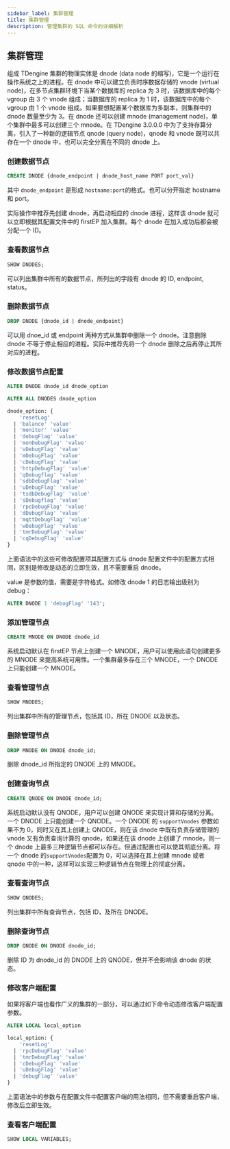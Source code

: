 ```yaml
---
sidebar_label: 集群管理
title: 集群管理
description: 管理集群的 SQL 命令的详细解析
---
```


## 集群管理

组成 TDengine 集群的物理实体是 dnode (data node 的缩写)，它是一个运行在操作系统之上的进程。在 dnode 中可以建立负责时序数据存储的 vnode (virtual node)，在多节点集群环境下当某个数据库的 replica 为 3 时，该数据库中的每个 vgroup 由 3 个 vnode 组成；当数据库的 replica 为 1 时，该数据库中的每个 vgroup 由 1 个 vnode 组成。如果要想配置某个数据库为多副本，则集群中的 dnode 数量至少为 3。在 dnode 还可以创建 mnode (management node)，单个集群中最多可以创建三个 mnode。在 TDengine 3.0.0.0 中为了支持存算分离，引入了一种新的逻辑节点 qnode (query node)，qnode 和 vnode 既可以共存在一个 dnode 中，也可以完全分离在不同的 dnode 上。

### 创建数据节点

```sql
CREATE DNODE {dnode_endpoint | dnode_host_name PORT port_val}
```

其中 `dnode_endpoint` 是形成 `hostname:port`的格式。也可以分开指定 hostname 和 port。

实际操作中推荐先创建 dnode，再启动相应的 dnode 进程，这样该 dnode 就可以立即根据其配置文件中的 firstEP 加入集群。每个 dnode 在加入成功后都会被分配一个 ID。

### 查看数据节点

```sql
SHOW DNODES;
```

可以列出集群中所有的数据节点，所列出的字段有 dnode 的 ID, endpoint, status。

### 删除数据节点

```sql
DROP DNODE {dnode_id | dnode_endpoint}
```

可以用 dnoe_id 或 endpoint 两种方式从集群中删除一个 dnode。注意删除 dnode 不等于停止相应的进程。实际中推荐先将一个 dnode 删除之后再停止其所对应的进程。

### 修改数据节点配置

```sql
ALTER DNODE dnode_id dnode_option

ALTER ALL DNODES dnode_option

dnode_option: {
    'resetLog'
  | 'balance' 'value'
  | 'monitor' 'value'
  | 'debugFlag' 'value'
  | 'monDebugFlag' 'value'
  | 'vDebugFlag' 'value'
  | 'mDebugFlag' 'value'
  | 'cDebugFlag' 'value'
  | 'httpDebugFlag' 'value'
  | 'qDebugflag' 'value'
  | 'sdbDebugFlag' 'value'
  | 'uDebugFlag' 'value'
  | 'tsdbDebugFlag' 'value'
  | 'sDebugflag' 'value'
  | 'rpcDebugFlag' 'value'
  | 'dDebugFlag' 'value'
  | 'mqttDebugFlag' 'value'
  | 'wDebugFlag' 'value'
  | 'tmrDebugFlag' 'value'
  | 'cqDebugFlag' 'value'
}
```

上面语法中的这些可修改配置项其配置方式与 dnode 配置文件中的配置方式相同，区别是修改是动态的立即生效，且不需要重启 dnode。

value 是参数的值，需要是字符格式。如修改 dnode 1 的日志输出级别为 debug：

```sql
ALTER DNODE 1 'debugFlag' '143';
```

### 添加管理节点

```sql
CREATE MNODE ON DNODE dnode_id
```

系统启动默认在 firstEP 节点上创建一个 MNODE，用户可以使用此语句创建更多的 MNODE 来提高系统可用性。一个集群最多存在三个 MNODE，一个 DNODE 上只能创建一个 MNODE。

### 查看管理节点

```sql
SHOW MNODES;
```

列出集群中所有的管理节点，包括其 ID，所在 DNODE 以及状态。

### 删除管理节点

```sql
DROP MNODE ON DNODE dnode_id;
```

删除 dnode_id 所指定的 DNODE 上的 MNODE。

### 创建查询节点

```sql
CREATE QNODE ON DNODE dnode_id;
```

系统启动默认没有 QNODE，用户可以创建 QNODE 来实现计算和存储的分离。一个 DNODE 上只能创建一个 QNODE。一个 DNODE 的 `supportVnodes` 参数如果不为 0，同时又在其上创建上 QNODE，则在该 dnode 中既有负责存储管理的 vnode 又有负责查询计算的 qnode，如果还在该 dnode 上创建了 mnode，则一个 dnode 上最多三种逻辑节点都可以存在。但通过配置也可以使其彻底分离。将一个 dnode 的`supportVnodes`配置为 0，可以选择在其上创建 mnode 或者 qnode 中的一种，这样可以实现三种逻辑节点在物理上的彻底分离。

### 查看查询节点

```sql
SHOW QNODES;
```

列出集群中所有查询节点，包括 ID，及所在 DNODE。

### 删除查询节点

```sql
DROP QNODE ON DNODE dnode_id;
```

删除 ID 为 dnode_id 的 DNODE 上的 QNODE，但并不会影响该 dnode 的状态。

### 修改客户端配置

如果将客户端也看作广义的集群的一部分，可以通过如下命令动态修改客户端配置参数。

```sql
ALTER LOCAL local_option

local_option: {
    'resetLog'
  | 'rpcDebugFlag' 'value'
  | 'tmrDebugFlag' 'value'
  | 'cDebugFlag' 'value'
  | 'uDebugFlag' 'value'
  | 'debugFlag' 'value'
}
```

上面语法中的参数与在配置文件中配置客户端的用法相同，但不需要重启客户端，修改后立即生效。

### 查看客户端配置

```sql
SHOW LOCAL VARIABLES;
```
